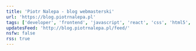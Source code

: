 ```yaml
---
title: 'Piotr Nalepa - blog webmasterski'
url: 'https://blog.piotrnalepa.pl'
tags: ['developer', 'frontend', 'javascript', 'react', 'css', 'html5', 'webdev', 'web components', 'contests']
updatesFeed: 'http://blog.piotrnalepa.pl/feed/'
nsfw: false
rss: true
---
```

